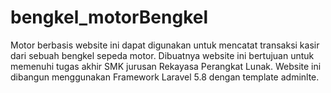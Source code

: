# bengkel_motorBengkel 
Motor berbasis website ini dapat digunakan untuk mencatat transaksi kasir dari sebuah bengkel sepeda motor. Dibuatnya website ini bertujuan untuk memenuhi tugas akhir SMK jurusan Rekayasa Perangkat Lunak. Website ini dibangun menggunakan Framework Laravel 5.8 dengan template adminlte.
